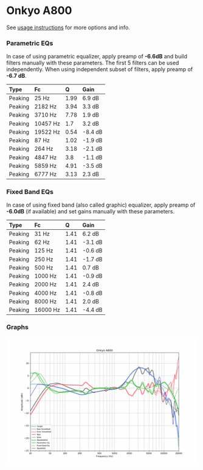 # Onkyo A800
See [usage instructions](https://github.com/jaakkopasanen/AutoEq#usage) for more options and info.

### Parametric EQs
In case of using parametric equalizer, apply preamp of **-6.6dB** and build filters manually
with these parameters. The first 5 filters can be used independently.
When using independent subset of filters, apply preamp of **-6.7 dB**.

| Type    | Fc       |    Q | Gain    |
|:--------|:---------|:-----|:--------|
| Peaking | 25 Hz    | 1.99 | 6.9 dB  |
| Peaking | 2182 Hz  | 3.94 | 3.3 dB  |
| Peaking | 3710 Hz  | 7.78 | 1.9 dB  |
| Peaking | 10457 Hz | 1.7  | 3.2 dB  |
| Peaking | 19522 Hz | 0.54 | -8.4 dB |
| Peaking | 87 Hz    | 1.02 | -1.9 dB |
| Peaking | 264 Hz   | 3.18 | -2.1 dB |
| Peaking | 4847 Hz  | 3.8  | -1.1 dB |
| Peaking | 5859 Hz  | 4.91 | -3.5 dB |
| Peaking | 6777 Hz  | 3.13 | 2.3 dB  |

### Fixed Band EQs
In case of using fixed band (also called graphic) equalizer, apply preamp of **-6.0dB**
(if available) and set gains manually with these parameters.

| Type    | Fc       |    Q | Gain    |
|:--------|:---------|:-----|:--------|
| Peaking | 31 Hz    | 1.41 | 6.2 dB  |
| Peaking | 62 Hz    | 1.41 | -3.1 dB |
| Peaking | 125 Hz   | 1.41 | -0.6 dB |
| Peaking | 250 Hz   | 1.41 | -1.7 dB |
| Peaking | 500 Hz   | 1.41 | 0.7 dB  |
| Peaking | 1000 Hz  | 1.41 | -0.9 dB |
| Peaking | 2000 Hz  | 1.41 | 2.4 dB  |
| Peaking | 4000 Hz  | 1.41 | -0.8 dB |
| Peaking | 8000 Hz  | 1.41 | 2.0 dB  |
| Peaking | 16000 Hz | 1.41 | -4.4 dB |

### Graphs
![](./Onkyo%20A800.png)